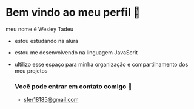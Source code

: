 # Bem vindo ao meu perfil 💢

meu nome é Wesley Tadeu

- estou estudando na alura
- estou me desenvolvendo na linguagem JavaScrit
- ultilizo esse espaço para minha organização e compartilhamento dos meu projetos

  ### Você pode entrar em contato comigo 📧
  - sfer18185@gmail.com
